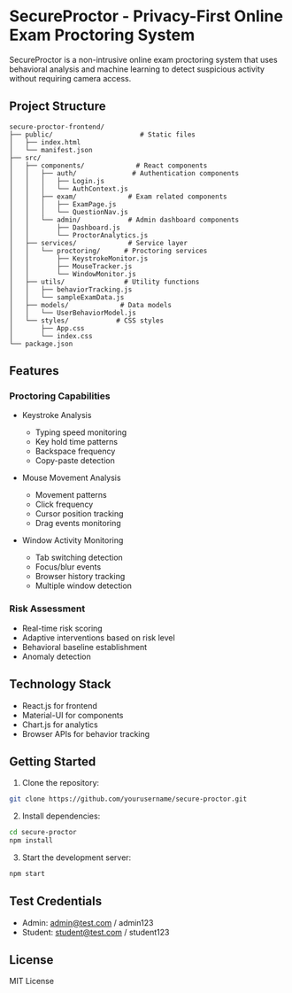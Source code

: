 # SecureProctor - Privacy-First Online Exam Proctoring System

SecureProctor is a non-intrusive online exam proctoring system that uses behavioral analysis and machine learning to detect suspicious activity without requiring camera access.

## Project Structure
```
secure-proctor-frontend/
├── public/                      # Static files
│   ├── index.html
│   └── manifest.json
├── src/
│   ├── components/             # React components
│   │   ├── auth/              # Authentication components
│   │   │   ├── Login.js
│   │   │   └── AuthContext.js
│   │   ├── exam/             # Exam related components
│   │   │   ├── ExamPage.js
│   │   │   └── QuestionNav.js
│   │   └── admin/            # Admin dashboard components
│   │       ├── Dashboard.js
│   │       └── ProctorAnalytics.js
│   ├── services/             # Service layer
│   │   └── proctoring/      # Proctoring services
│   │       ├── KeystrokeMonitor.js
│   │       ├── MouseTracker.js
│   │       └── WindowMonitor.js
│   ├── utils/               # Utility functions
│   │   ├── behaviorTracking.js
│   │   └── sampleExamData.js
│   ├── models/             # Data models
│   │   └── UserBehaviorModel.js
│   └── styles/            # CSS styles
│       ├── App.css
│       └── index.css
└── package.json
```

## Features

### Proctoring Capabilities
- Keystroke Analysis
  - Typing speed monitoring
  - Key hold time patterns
  - Backspace frequency
  - Copy-paste detection

- Mouse Movement Analysis
  - Movement patterns
  - Click frequency
  - Cursor position tracking
  - Drag events monitoring

- Window Activity Monitoring
  - Tab switching detection
  - Focus/blur events
  - Browser history tracking
  - Multiple window detection

### Risk Assessment
- Real-time risk scoring
- Adaptive interventions based on risk level
- Behavioral baseline establishment
- Anomaly detection

## Technology Stack
- React.js for frontend
- Material-UI for components
- Chart.js for analytics
- Browser APIs for behavior tracking

## Getting Started

1. Clone the repository:
```bash
git clone https://github.com/yourusername/secure-proctor.git
```

2. Install dependencies:
```bash
cd secure-proctor
npm install
```

3. Start the development server:
```bash
npm start
```

## Test Credentials
- Admin: admin@test.com / admin123
- Student: student@test.com / student123

## License
MIT License
